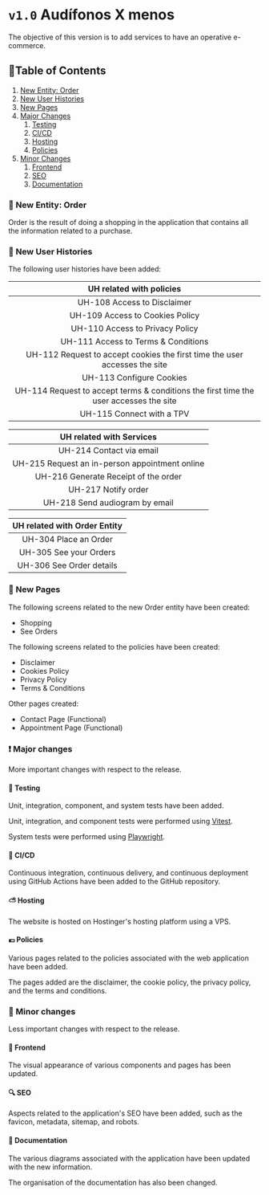 # `v1.0` Audífonos X menos

The objective of this version is to add services to have an operative e-commerce.

## :scroll:Table of Contents

1. [New Entity: Order](#space_invader-new-entity-order)
1. [New User Histories](#newspaper-new-user-histories)
1. [New Pages](#satellite-new-pages)
1. [Major Changes](#exclamation-major-changes)
    1. [Testing]()
    1. [CI/CD]()
    1. [Hosting]()
    1. [Policies]()
1. [Minor Changes](#traffic_light-minor-changes)
    1. [Frontend](#airplane-new-navigation-map)
    1. [SEO](#dvd-new-sql-database)
    1. [Documentation]()

### :space_invader: New Entity: Order

Order is the result of doing a shopping in the application that contains all the information related to a purchase.

### :newspaper: New User Histories

 The following user histories have been added: 

| UH related with policies |
| :-: |
| UH-108 Access to Disclaimer | 
| UH-109 Access to Cookies Policy | 
| UH-110 Access to Privacy Policy | 
| UH-111 Access to Terms & Conditions | 
| UH-112 Request to accept cookies the first time the user accesses the site | 
| UH-113 Configure Cookies | 
| UH-114 Request to accept terms & conditions the first time the user accesses the site | 
| UH-115 Connect with a TPV  |

| UH related with Services |
| :-: |
| UH-214 Contact via email | 
| UH-215 Request an in-person appointment online  |
| UH-216 Generate Receipt of the order  |
| UH-217 Notify order  | 
| UH-218 Send audiogram by email  |

| UH related with Order Entity |
| :-: |
| UH-304 Place an Order |
| UH-305 See your Orders |
| UH-306 See Order details |

### :satellite: New Pages

The following screens related to the new Order entity have been created:

* Shopping
* See Orders

The following screens related to the policies have been created:

* Disclaimer
* Cookies Policy
* Privacy Policy
* Terms & Conditions

Other pages created:

* Contact Page (Functional)
* Appointment Page (Functional)

### :exclamation: Major changes

More important changes with respect to the release.

#### :microphone: Testing

Unit, integration, component, and system tests have been added.

Unit, integration, and component tests were performed using [Vitest](https://vitest.dev/).

System tests were performed using [Playwright](https://playwright.dev/).

#### :rocket: CI/CD

Continuous integration, continuous delivery, and continuous deployment using GitHub Actions have been added to the GitHub repository.

#### :partly_sunny: Hosting

The website is hosted on Hostinger's hosting platform using a VPS.

#### :euro: Policies

Various pages related to the policies associated with the web application have been added.

The pages added are the disclaimer, the cookie policy, the privacy policy, and the terms and conditions.

### :traffic_light: Minor changes

Less important changes with respect to the release.

#### :calling: Frontend

The visual appearance of various components and pages has been updated.

#### :mag: SEO

Aspects related to the application's SEO have been added, such as the favicon, metadata, sitemap, and robots.

#### :file_folder: Documentation

The various diagrams associated with the application have been updated with the new information.

The organisation of the documentation has also been changed.

